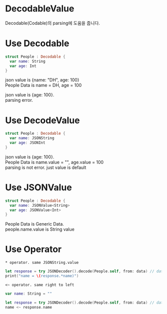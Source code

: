 # DecodableValue
Decodable(Codable)의 parsing에 도움을 줍니다.

# Use Decodable
```swift
struct People : Decodable {
  var name: String
  var age: Int
}
```
json value is {name: "DH", age: 100}<br/>
People Data is name = DH, age = 100

json value is {age: 100}.<br/>
parsing error.

# Use DecodeValue

```swift
struct People : Decodable {
  var name: JSONString
  var age: JSONInt
}
```
json value is {age: 100}.<br/>
People Data is name.value = "", age.value = 100<br/>
parsing is not error. just value is default

# Use JSONValue

```swift
struct People : Decodable {
  var name: JSONValue<String>
  var age: JSONValue<Int>
}
```
People Data is Generic Data.<br/>
people.name.value is String value

# Use Operator

```* operator. same JSONString.value```
```swift
let response = try JSONDecoder().decode(People.self, from: data) // data is some
print("name = \(response.*name)")
```

```<~ operator. same right to left```
```swift
var name: String = ""

let response = try JSONDecoder().decode(People.self, from: data) // data is some
name <~ response.name
```
